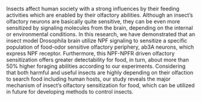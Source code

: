 Insects affect human society with a strong influences by their feeding activities which are enabled by their olfactory abilities. Although an insect’s olfactory neurons are basically quite sensitive, they can be even more sensitized by signaling molecules from the brain, depending on the internal or environmental conditions. In this research, we have demonstrated that an insect model Drosophila brain utilize NPF signaling to sensitize a specific population of food-odor sensitive olfactory periphery, ab3A neurons, which express NPF receptor. Furthermore, this NPF-NPFR driven olfactory sensitization offers greater detectability for food, in turn, about more than 50% higher foraging abilities according to our experiments. Considering that both harmful and useful insects are highly depending on their olfaction to search food including human hosts, our study reveals the major mechanism of insect’s olfactory sensitization for food, which can be utilized in future for developing methods to control insects.